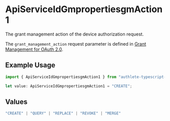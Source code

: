 # ApiServiceIdGmpropertiesgmAction1

The grant management action of the device authorization request.

The `grant_management_action` request parameter is defined in
[Grant Management for OAuth 2.0](https://openid.net/specs/fapi-grant-management.html).


## Example Usage

```typescript
import { ApiServiceIdGmpropertiesgmAction1 } from "authlete-typescript-sdk/models";

let value: ApiServiceIdGmpropertiesgmAction1 = "CREATE";
```

## Values

```typescript
"CREATE" | "QUERY" | "REPLACE" | "REVOKE" | "MERGE"
```